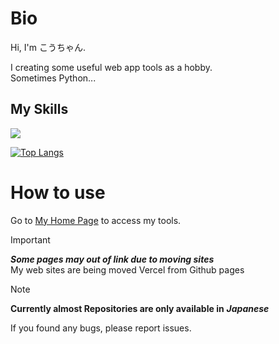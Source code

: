 # Bio
Hi, I'm こうちゃん.

I creating some useful web app tools as a hobby.  
Sometimes Python...
## My Skills
<p align="left">
  <a href="https://skillicons.dev">
    <img src="https://skillicons.dev/icons?i=arduino,html,js,py,blender,ps,pr,windows,apple,ubuntu" />
  </a>
</p>

[![Top Langs](https://github-readme-stats.vercel.app/api/top-langs/?username=koucyan-iruka&layout=donut)](https://github.com/koucyan-iruka/github-readme-stats)


# How to use
Go to <a href="https://koucyan-home.vercel.app">My Home Page</a> to access my tools.
> [!IMPORTANT]
> ***Some pages may out of link due to moving sites***  
> My web sites are being moved Vercel from Github pages

> [!NOTE]
>**Currently almost Repositories are only available in** ***Japanese***

If you found any bugs, please report issues.
